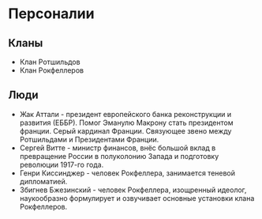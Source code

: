 # Персоналии

## Кланы
- Клан Ротшильдов
- Клан Рокфеллеров

## Люди
- Жак Аттали - президент европейского банка реконструкции и развития (ЕББР). Помог Эманулю Макрону стать президентом франции. Серый кардинал Франции. Связующее звено между Ротшильдами и Президентами Франции.
- Сергей Витте - министр финансов, внёс большой вклад в превращение России в полуколонию Запада и подготовку революции 1917-го года.
- Генри Киссинджер - человек Рокфеллера, занимается теневой дипломатией.
- Збигнев Бжезинский - человек Рокфеллера, изощренный идеолог, наукообразно формулирует и озвучивает основные установки клана Рокфеллеров.

